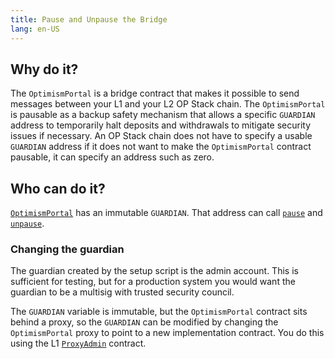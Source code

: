 ```yaml
---
title: Pause and Unpause the Bridge
lang: en-US
---
```



## Why do it?

The `OptimismPortal` is a bridge contract that makes it possible to send messages between your L1 and your L2 OP Stack chain. 
The `OptimismPortal` is pausable as a backup safety mechanism that allows a specific `GUARDIAN` address to temporarily halt deposits and withdrawals to mitigate security issues if necessary. 
An OP Stack chain does not have to specify a usable `GUARDIAN` address if it does not want to make the `OptimismPortal` contract pausable, it can specify an address such as zero.


## Who can do it?

[`OptimismPortal`](https://github.com/ethereum-optimism/optimism/blob/8bb597901ff4508062a266ea9928d4bbebe6c936/packages/contracts-bedrock/src/L1/OptimismPortal.sol) has an immutable `GUARDIAN`. 
That address can call [`pause`](https://github.com/ethereum-optimism/optimism/blob/8bb597901ff4508062a266ea9928d4bbebe6c936/packages/contracts-bedrock/src/L1/OptimismPortal.sol#L145-L150) and [`unpause`](https://github.com/ethereum-optimism/optimism/blob/8bb597901ff4508062a266ea9928d4bbebe6c936/packages/contracts-bedrock/src/L1/OptimismPortal.sol#L152-L157).


### Changing the guardian

The guardian created by the setup script is the admin account.
This is sufficient for testing, but for a production system you would want the guardian to be a multisig with trusted security council.

The `GUARDIAN` variable is immutable, but the `OptimismPortal` contract sits behind a proxy, so the `GUARDIAN` can be modified by changing the `OptimismPortal` proxy to point to a new implementation contract.
You do this using the L1 [`ProxyAdmin`](https://github.com/ethereum-optimism/optimism/blob/8bb597901ff4508062a266ea9928d4bbebe6c936/packages/contracts-bedrock/src/universal/ProxyAdmin.sol) contract.

<!--
## Seeing it in action

1. Set these environment variables

   | Variable | Meaning
   | - | - |
   | `PRIV_KEY` | Private key for your ADMIN account
   | `ADMIN_ADDR` | Address of the ADMIN account
   | `PORTAL_ADDR` | Portal proxy address, get from `.../optimism/packages/contracts-bedrock/deployments/getting-started/OptimismPortalProxy.json`
   | `GOERLI_RPC` | URL for an RPC to the L1 Goerli network 

1.  For using Foundry, set `ETH_RPC_URL`.

    ```sh
    export ETH_RPC_URL=$GOERLI_RPC
    ```

1. Check the balance of the ADMIN account.
   If it is too low you will not be able to submit transactions.

   ```sh
   cast balance $ADMIN_ADDR
   ```

1. Send a deposit to L2.

   ```sh
   cast send --private-key $PRIV_KEY --value 1gwei $PORTAL_ADDR
   ```

   Note the transaction hash.

1. Pause the portal.

   ```sh
   cast send --private-key $PRIV_KEY $PORTAL_ADDR "pause()"
   ```

1. Send a deposit to L2.

   ```sh
   cast send --private-key $PRIV_KEY --value 1gwei $PORTAL_ADDR
   ```

   Note the transaction hash.

1. Wait ten minutes and see which transaction(s) have been relayed using the [SDK](../build/sdk.md). 
   Use [`getMessageStatus`](https://sdk.optimism.io/classes/crosschainmessenger#getMessageStatus) to get the information.



1. Unpause the portal.

   ```sh
   cast send --private-key $PRIV_KEY $PORTAL_ADDR "pause()"
   ```
-->
